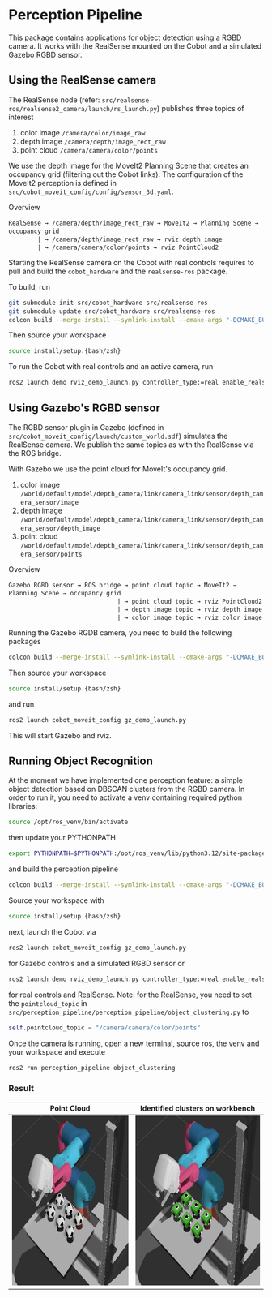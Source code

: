 # Perception Pipeline

This package contains applications for object detection using a RGBD camera. It works with the RealSense mounted on the Cobot and a simulated Gazebo RGBD sensor.


## Using the RealSense camera

The RealSense node (refer: `src/realsense-ros/realsense2_camera/launch/rs_launch.py`) publishes three topics of interest

1. color image `/camera/color/image_raw`
2. depth image `/camera/depth/image_rect_raw`
3. point cloud `/camera/camera/color/points`


We use the depth image for the MoveIt2 Planning Scene that creates an occupancy grid (filtering out the Cobot links). The configuration of the MoveIt2 perception is defined in `src/cobot_moveit_config/config/sensor_3d.yaml`.

Overview

```text
RealSense → /camera/depth/image_rect_raw → MoveIt2 → Planning Scene → occupancy grid
        | → /camera/depth/image_rect_raw → rviz depth image
        | → /camera/camera/color/points → rviz PointCloud2

```

Starting the RealSense camera on the Cobot with real controls requires to pull and build the `cobot_hardware` and the `realsense-ros` package. 

To build, run

```bash
git submodule init src/cobot_hardware src/realsense-ros
git submodule update src/cobot_hardware src/realsense-ros
colcon build --merge-install --symlink-install --cmake-args "-DCMAKE_BUILD_TYPE=Release" 
```

Then source your workspace
```bash
source install/setup.{bash/zsh}
```

To run the Cobot with real controls and an active camera, run
```bash
ros2 launch demo rviz_demo_launch.py controller_type:=real enable_realsense_camera:=true
```


## Using Gazebo's RGBD sensor

The RGBD sensor plugin in Gazebo (defined in `src/cobot_moveit_config/launch/custom_world.sdf`) simulates the RealSense camera. We publish the same topics as with the RealSense via the ROS bridge. 

With Gazebo we use the point cloud for MoveIt's occupancy grid.

1. color image `/world/default/model/depth_camera/link/camera_link/sensor/depth_camera_sensor/image`
2. depth image `/world/default/model/depth_camera/link/camera_link/sensor/depth_camera_sensor/depth_image`
3. point cloud `/world/default/model/depth_camera/link/camera_link/sensor/depth_camera_sensor/points`



Overview
```text
Gazebo RGBD sensor → ROS bridge → point cloud topic → MoveIt2 → Planning Scene → occupancy grid
                              | → point cloud topic → rviz PointCloud2
                              | → depth image topic → rviz depth image
                              | → color image topic → rviz color image

```

Running the Gazebo RGDB camera, you need to build the following packages
```bash
colcon build --merge-install --symlink-install --cmake-args "-DCMAKE_BUILD_TYPE=Release" --packages-select cobot_model py_utils cobot_moveit_config demo
```

Then source your workspace
```bash
source install/setup.{bash/zsh}
```

and run 
```bash
ros2 launch cobot_moveit_config gz_demo_launch.py
```

This will start Gazebo and rviz.


## Running Object Recognition

At the moment we have implemented one perception feature: a simple object detection based on DBSCAN clusters from the RGBD camera. In order to run it, you need to activate a venv containing required python libraries:

```bash
source /opt/ros_venv/bin/activate 
```

then update your PYTHONPATH

```bash
export PYTHONPATH=$PYTHONPATH:/opt/ros_venv/lib/python3.12/site-packages
```

and build the perception pipeline
```bash
colcon build --merge-install --symlink-install --cmake-args "-DCMAKE_BUILD_TYPE=Release" --packages-select perception_pipeline
```

Source your workspace with
```bash
source install/setup.{bash/zsh}
```

next, launch the Cobot via

```bash
ros2 launch cobot_moveit_config gz_demo_launch.py
```
for Gazebo controls and a simulated RGBD sensor or
```bash
ros2 launch demo rviz_demo_launch.py controller_type:=real enable_realsense_camera:=true
```
for real controls and RealSense. Note: for the RealSense, you need to set the `pointcloud_topic` in `src/perception_pipeline/perception_pipeline/object_clustering.py` to
```python
self.pointcloud_topic = "/camera/camera/color/points"
```


Once the camera is running, open a new terminal, source ros, the venv and your workspace and execute

```bash
ros2 run perception_pipeline object_clustering
```

### Result

| Point Cloud | Identified clusters on workbench |
|:--:|:--:|
| <img width="388" height="335" alt="Gazebo point cloud with objects on workbench" src="img/gazebo_point_cloud_footballs.png" /> | <img width="388" height="335" alt="Gazebo point cloud clusters" src="img/gazebo_point_cloud_clusters.png" /> |
